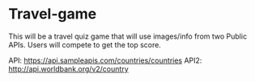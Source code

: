 # Travel-game

This will be a travel quiz game that will use images/info from two Public APIs. Users will compete to get the top score.

API: https://api.sampleapis.com/countries/countries
API2: http://api.worldbank.org/v2/country



